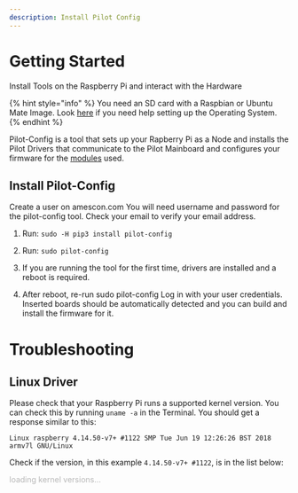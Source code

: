 ```yaml
---
description: Install Pilot Config
---
```


# Getting Started
<p class="sub1">Install Tools on the Raspberry Pi and interact with the Hardware</p>

{% hint style="info" %} You need an SD card with a Raspbian or Ubuntu Mate Image. Look [here](https://www.raspberrypi.org/documentation/installation/installing-images/README.md) if you need help setting up the Operating System.
{% endhint %}

Pilot-Config is a tool that sets up your Rapberry Pi as a Node and installs the Pilot Drivers that communicate to the Pilot Mainboard and configures your firmware for the [modules](/docs/modules/module_overview.md) used.

## Install Pilot-Config

 Create a user on amescon.com
  You will need username and password for the pilot-config tool. Check your email to verify your email address.

1.  Run:
  `sudo -H pip3 install pilot-config`

2. Run:
  `sudo pilot-config`

3. If you are running the tool for the first time, drivers are installed and a reboot is required.

4. After reboot, re-run sudo pilot-config
  Log in with your user credentials.
  Inserted boards should be automatically detected and you can build and install the firmware for it. 


# Troubleshooting

## Linux Driver

Please check that your Raspberry Pi runs a supported kernel version. You can check this by running `uname -a` in the Terminal. You should get a response similar to this:
```
Linux raspberry 4.14.50-v7+ #1122 SMP Tue Jun 19 12:26:26 BST 2018 armv7l GNU/Linux
```
Check if the version, in this example `4.14.50-v7+ #1122`, is in the list below:
<p id="kernelversions" style="opacity: 0.3;">loading kernel versions...
<script>
  var xmlHttp = new XMLHttpRequest();
  xmlHttp.onreadystatechange = function() { 
    if (xmlHttp.readyState == 4 && xmlHttp.status == 200) {
      var list = JSON.parse(xmlHttp.responseText);
      var innerHtml = "";
      for (var i = 0; i < list.length; i++) {
        innerHtml += '<li style="font-size: 0.8em;">' + list[i]["version"] + " #" + list[i]["buildnum"] + "</li>";
      }
      var kv = document.getElementById("kernelversions");
      kv.innerHTML = '<ul style="border-style: solid; border-width: 2px; border-color:lightgray; border-radius:6px; columns: 2; -webkit-columns: 2; -moz-columns: 2;">' + innerHtml + "</ul>";
      kv.removeAttribute("style");
    }
  };
  xmlHttp.open("GET", "https://mypilot.io/kernelversions", true); 
  xmlHttp.send(null);
</script> </p>